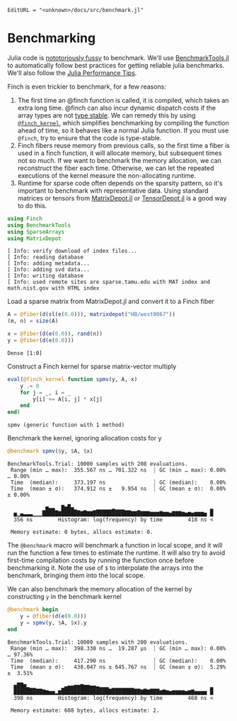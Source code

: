 ```@meta
EditURL = "<unknown>/docs/src/benchmark.jl"
```

# Benchmarking

Julia code is [nototoriously
fussy](https://github.com/JuliaCI/BenchmarkTools.jl#why-does-this-package-exist)
to benchmark.
We'll use [BenchmarkTools.jl](https://github.com/JuliaCI/BenchmarkTools.jl)
to automatically follow best practices for getting reliable julia benchmarks. We'll also
follow the [Julia Performance Tips](https://docs.julialang.org/en/v1/manual/performance-tips/).

Finch is even trickier to benchmark, for a few reasons:
1. The first time an @finch function is called, it is compiled, which takes an
   extra long time. @finch can also incur dynamic dispatch costs if the array
   types are not [type
   stable](https://docs.julialang.org/en/v1/manual/faq/#man-type-stability). We
   can remedy this by using [`@finch_kernel`](@ref), which simplifies
   benchmarking by compiling the function ahead of time, so it behaves like a
   normal Julia function. If you must use `@finch`, try to ensure that the code
   is type-stable.
2. Finch fibers reuse memory from previous calls, so the first time a fiber is
   used in a finch function, it will allocate memory, but subsequent times not so
   much. If we want to benchmark the memory allocation, we can reconstruct the
   fiber each time. Otherwise, we can let the repeated executions of the kernel
   measure the non-allocating runtime.
3. Runtime for sparse code often depends on the sparsity pattern, so it's
   important to benchmark with representative data. Using standard matrices or tensors from
   [MatrixDepot.jl](https://github.com/JuliaLinearAlgebra/MatrixDepot.jl) or
   [TensorDepot.jl](https://github.com/willow-ahrens/TensorDepot.jl) is a good
   way to do this.

````julia
using Finch
using BenchmarkTools
using SparseArrays
using MatrixDepot
````

````
[ Info: verify download of index files...
[ Info: reading database
[ Info: adding metadata...
[ Info: adding svd data...
[ Info: writing database
[ Info: used remote sites are sparse.tamu.edu with MAT index and math.nist.gov with HTML index

````

Load a sparse matrix from MatrixDepot.jl and convert it to a Finch fiber

````julia
A = @fiber(d(sl(e(0.0))), matrixdepot("HB/west0067"))
(m, n) = size(A)

x = @fiber(d(e(0.0)), rand(n))
y = @fiber(d(e(0.0)))
````

````
Dense [1:0]
````

Construct a Finch kernel for sparse matrix-vector multiply

````julia
eval(@finch_kernel function spmv(y, A, x)
    y .= 0
    for j = _, i = _
        y[i] += A[i, j] * x[j]
    end
end)
````

````
spmv (generic function with 1 method)
````

Benchmark the kernel, ignoring allocation costs for y

````julia
@benchmark spmv($y, $A, $x)
````

````
BenchmarkTools.Trial: 10000 samples with 208 evaluations.
 Range (min … max):  355.567 ns … 701.322 ns  ┊ GC (min … max): 0.00% … 0.00%
 Time  (median):     373.197 ns               ┊ GC (median):    0.00%
 Time  (mean ± σ):   374.912 ns ±   9.954 ns  ┊ GC (mean ± σ):  0.00% ± 0.00%

            ▅▃▃  ▇▅█▄▁      ▁▁▁▁▁▂▁▁▁                           ▂
  ▅▁▄▃▃▃▁▁▁█████▇██████▇█▇▇████████████▇▇█▇▇▇▆▆▆▇▆▆▅▇▇▇▆▅▆▅▆▆▆▅ █
  356 ns        Histogram: log(frequency) by time        418 ns <

 Memory estimate: 0 bytes, allocs estimate: 0.
````

The `@benchmark` macro will benchmark a function in local scope, and it will run
the function a few times to estimate the runtime. It will also try to avoid
first-time compilation costs by running the function once before benchmarking
it. Note the use of `$` to interpolate the arrays into the benchmark, bringing
them into the local scope.

We can also benchmark the memory allocation of the kernel by constructing `y` in the
benchmark kernel

````julia
@benchmark begin
    y = @fiber(d(e(0.0)))
    y = spmv(y, $A, $x).y
end
````

````
BenchmarkTools.Trial: 10000 samples with 200 evaluations.
 Range (min … max):  398.330 ns …  19.287 μs  ┊ GC (min … max): 0.00% … 97.36%
 Time  (median):     417.290 ns               ┊ GC (median):    0.00%
 Time  (mean ± σ):   438.047 ns ± 645.767 ns  ┊ GC (mean ± σ):  5.29% ±  3.51%

  ▅██▆▂▁▁        ▁▃▄▄▅▅▆▅▅▄▄▃▂▂▂ ▁▁▁▁▁▁▁                        ▂
  █████████▇▆▅▅▂▆█████████████████████████▇█▇███▆▇▆▅▆▆▆▆▅▆▇▅▅▅▅ █
  398 ns        Histogram: log(frequency) by time        468 ns <

 Memory estimate: 608 bytes, allocs estimate: 2.
````

